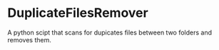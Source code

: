 # DuplicateFilesRemover
A python scipt that scans for dupicates files between two folders and removes them.
